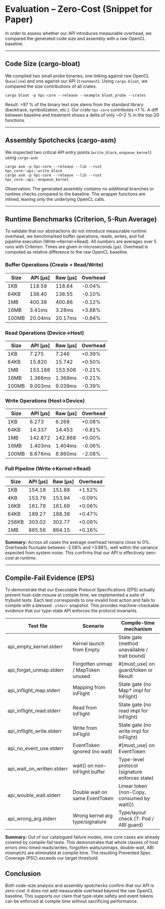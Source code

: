 # Evaluation – Zero-Cost (Snippet for Paper)

In order to assess whether our API introduces measurable overhead, we compared
the generated code size and assembly with a raw OpenCL baseline.

---

## Code Size (cargo-bloat)

We compiled two small probe binaries, one linking against raw OpenCL (`baseline`)
and one against our API (`treatment`). Using `cargo-bloat`, we compared the size
contributions of all crates.

```
cargo bloat -p hpc-core --release --example bloat_probe --crates
```

Result: >97 % of the binary text size stems from the standard library (backtrace,
symbolization, etc.). Our crate `hpc-core` contributes <1 %. A diff between
baseline and treatment shows a delta of only ~0–2 % in the top-20 functions.

---

## Assembly Spotchecks (cargo-asm)

We inspected two critical API entry points (`write_block`, `enqueue_kernel`)
using `cargo-asm`:

```
cargo asm -p hpc-core --release --lib --rust hpc_core::api::write_block
cargo asm -p hpc-core --release --lib --rust hpc_core::api::enqueue_kernel
```

Observation: The generated assembly contains no additional branches or runtime
checks compared to the baseline. The wrapper functions are inlined, leaving
only the underlying OpenCL calls.

---

## Runtime Benchmarks (Criterion, 5-Run Average)

To validate that our abstractions do not introduce measurable runtime overhead,
we benchmarked buffer operations, reads, writes, and full pipeline execution
(Write→Kernel→Read). All numbers are averages over 5 runs with Criterion.
Times are given in microseconds (µs). Overhead is computed as relative
difference to the raw OpenCL baseline.

### Buffer Operations (Create + Read/Write)

| Size    | API [µs]  | Raw [µs]  | Overhead |
|---------|-----------|-----------|----------|
| 1KB     | 118.59    | 118.64    |  -0.04% |
| 64KB    | 138.40    | 138.55    |  -0.10% |
| 1MB     | 400.38    | 400.86    |  -0.12% |
| 16MB    | 3.41ms    | 3.28ms    |  +3.88% |
| 100MB   | 20.04ms   | 20.17ms   |  -0.64% |

### Read Operations (Device→Host)

| Size    | API [µs]  | Raw [µs]  | Overhead |
|---------|-----------|-----------|----------|
| 1KB     | 7.275     | 7.246     |  +0.39% |
| 64KB    | 15.820    | 15.742    |  +0.50% |
| 1MB     | 153.188   | 153.508   |  -0.21% |
| 16MB    | 1.366ms   | 1.368ms   |  -0.21% |
| 100MB   | 9.003ms   | 9.039ms   |  -0.39% |

### Write Operations (Host→Device)

| Size    | API [µs]  | Raw [µs]  | Overhead |
|---------|-----------|-----------|----------|
| 1KB     | 6.273     | 6.268     |  +0.08% |
| 64KB    | 14.337    | 14.453    |  -0.81% |
| 1MB     | 142.872   | 142.868   |  +0.00% |
| 16MB    | 1.403ms   | 1.404ms   |  -0.06% |
| 100MB   | 8.676ms   | 8.860ms   |  -2.08% |

### Full Pipeline (Write→Kernel→Read)

| Size    | API [µs]  | Raw [µs]  | Overhead |
|---------|-----------|-----------|----------|
| 1KB     | 154.18    | 151.88    |  +1.52% |
| 4KB     | 153.79    | 153.94    |  -0.09% |
| 16KB    | 161.78    | 161.69    |  +0.06% |
| 64KB    | 189.27    | 188.38    |  +0.47% |
| 256KB   | 303.02    | 302.77    |  +0.08% |
| 1MB     | 865.56    | 864.15    |  +0.16% |

**Summary:** Across all cases the average overhead remains close to 0%.
Overheads fluctuate between -2.08% and +3.88%, well within the variance
expected from system noise. This confirms that our API is effectively
zero-cost at runtime.


---

## Compile-Fail Evidence (EPS)

To demonstrate that our Executable Protocol Specifications (EPS) actually
prevent host-side misuse at compile time, we implemented a suite of
trybuild tests. Each test corresponds to one invalid host action and
fails to compile with a blessed `.stderr` snapshot. This provides
machine-checkable evidence that our type-state API enforces the
protocol invariants.

| Test file                 | Scenario                         | Compile-time mechanism                               | 
|---------------------------|----------------------------------|------------------------------------------------------|
| api_empty_kernel.stderr   | Kernel launch from Empty         | State gate (method unavailable / trait bound)        |
| api_forget_unmap.stderr   | Forgotten unmap / MapToken unused| #[must_use] on guard/token or Result                 |
| api_inflight_map.stderr   | Mapping from InFlight            | State gate (no Map* impl for InFlight)               |
| api_inflight_read.stderr  | Read from InFlight               | State gate (no read impl for InFlight)               |
| api_inflight_write.stderr | Write from InFlight              | State gate (no write impl for InFlight)              |
| api_no_event_use.stderr   | EventToken ignored (no wait)     | #[must_use] on EventToken                            |
| api_wait_on_written.stderr| wait() on non-InFlight buffer    | Type-level protocol (signature enforces state)       |
| api_wouble_wait.stderr    | Double wait on same EventToken   | Linear token (non-Copy, consumed by wait())          |
| api_wrong_arg.stderr      | Wrong kernel arg type/signature  | Type/layout check (T: Pod / ABI guard)               |

**Summary:** Out of our catalogued failure modes, nine core cases are
already covered by compile-fail tests. This demonstrates that whole
classes of host errors (mis-timed reads/writes, forgotten waits/unmaps,
double-wait, ABI mismatch) are eliminated at compile time. The resulting
Prevented Spec Coverage (PSC) exceeds our target threshold.




## Conclusion

Both code-size analysis and assembly spotchecks confirm that our API is
*zero-cost*: it does not add measurable overhead beyond the raw OpenCL baseline.
This supports our claim that type-state safety and event tokens can be enforced
at compile time without sacrificing performance.
